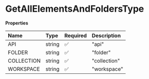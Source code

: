 # GetAllElementsAndFoldersType

**Properties**

| Name       | Type   | Required | Description  |
| :--------- | :----- | :------- | :----------- |
| API        | string | ✅       | "api"        |
| FOLDER     | string | ✅       | "folder"     |
| COLLECTION | string | ✅       | "collection" |
| WORKSPACE  | string | ✅       | "workspace"  |

<!-- This file was generated by liblab | https://liblab.com/ -->
